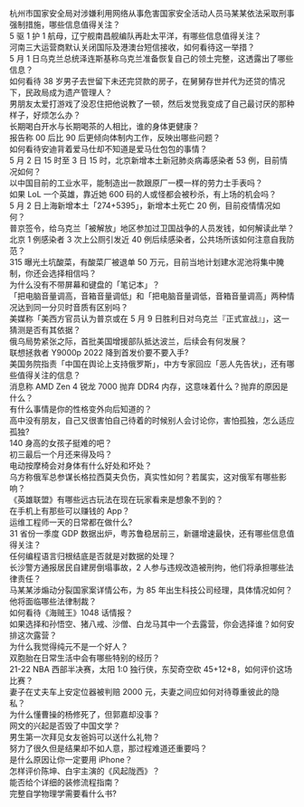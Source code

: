 杭州市国家安全局对涉嫌利用网络从事危害国家安全活动人员马某某依法采取刑事强制措施，哪些信息值得关注？  
5 驱 1 护 1 航母，辽宁舰南昌舰编队再赴太平洋，有哪些信息值得关注？  
河南三大运营商默认关闭国际及港澳台短信接收，如何看待这一举措？  
5 月 1 日乌克兰总统泽连斯基称乌克兰准备恢复自己的领土完整，这透露出了哪些信息？  
如何看待 38 岁男子去世留下未还完贷款的房子，在舅舅存世并代为还贷的情况下，民政局成为遗产管理人？  
男朋友太爱打游戏了没忍住把他说教了一顿，然后发觉我变成了自己最讨厌的那种样子，好烦怎么办？  
长期喝白开水与长期喝茶的人相比，谁的身体更健康？  
报告称 00 后比 90 后更倾向体制内工作，反映出哪些问题？  
如何看待安迪背着爱马仕却不知道是爱马仕包包的事情？  
5 月 2 日 15 时至 3 日 15 时，北京新增本土新冠肺炎病毒感染者 53 例，目前情况如何？  
以中国目前的工业水平，能制造出一款跟原厂一模一样的劳力士手表吗？  
如果 LoL 一个英雄，靠近她 600 码的人或怪都会被秒杀，有上场的机会吗？  
5 月 2 日上海新增本土「274+5395」，新增本土死亡 20 例，目前疫情情况如何？  
普京签令，给乌克兰「被解放」地区参加过卫国战争的人员发钱，如何解读此举？  
北京 1 例感染者 3 次上公厕引发近 40 例后续感染者，公共场所该如何注意自我防范？  
315 曝光土坑酸菜，有酸菜厂被退单 50 万元，目前当地计划建水泥池将集中腌制，你还会选择相信吗？  
为什么没有不带屏幕和键盘的「笔记本」？  
「把电脑音量调高，音箱音量调低」和「把电脑音量调低，音箱音量调高」两种情况达到同一分贝时音质有区别吗？  
美媒称「美西方官员认为普京或在 5 月 9 日胜利日对乌克兰『正式宣战』」，这一猜测是否有其依据？  
俄乌局势紧张之际，首批美国增援部队抵达波兰，后续会有何发展？  
联想拯救者 Y9000p 2022 降到首发价要不要入手?  
美国务院指责「中国在舆论上支持俄罗斯」，中方专家回应「恶人先告状」，还有哪些值得关注的信息？  
消息称 AMD Zen 4 锐龙 7000 抛弃 DDR4 内存，这意味着什么？抛弃的原因是什么？  
有什么事情是你的性格变外向后知道的？  
高中没有朋友，自己又很害怕自己待着的时候别人会讨论你，害怕孤独，怎么适应孤独?  
140 身高的女孩子挺难的吧？  
初三最后一个月还来得及吗？  
电动按摩椅会对身体有什么好处和坏处？  
乌方称俄军总参谋长格拉西莫夫负伤，真实性如何？若属实，这对俄军有哪些影响？  
《英雄联盟》有哪些远古玩法在现在玩家看来是想象不到的？  
在手机上有那些可以赚钱的 App？  
运维工程师一天的日常都在做什么?  
31 省份一季度 GDP 数据出炉，粤苏鲁稳居前三，新疆增速最快，还有哪些信息值得关注？  
任何编程语言归根结底是否就是对数据的处理？  
长沙警方通报居民自建房倒塌事故，2 人参与违规改造被刑拘，他们将承担哪些法律责任？  
马某某涉煽动分裂国家案详情公布，为 85 年出生科技公司经理，具体情况如何？他将面临哪些法律制裁？  
如何看待《海贼王》1048 话情报？  
如果选择和孙悟空、猪八戒、沙僧、白龙马其中一个去露营，你会选择谁？如何安排这次露营？  
为什么我觉得纯元不是一个好人？  
双胞胎在日常生活中会有哪些特别的经历？  
21-22 NBA 西部半决赛，太阳 1:0 独行侠，东契奇空砍 45+12+8，如何评价这场比赛？  
妻子在丈夫车上安定位器被判赔 2000 元，夫妻之间应如何对待尊重彼此的隐私？  
为什么懂曹操的杨修死了，但郭嘉却没事？  
网文的兴起是否毁了中国文学？  
男生第一次拜见女友爸妈可以送什么礼物？  
努力了很久但是结果却不如人意，那过程难道还重要吗？  
是什么原因让你一定要用 iPhone？  
怎样评价陈坤、白宇主演的《风起陇西》？  
能否给个详细的装修流程指南？  
完整自学物理学需要看什么书?  

